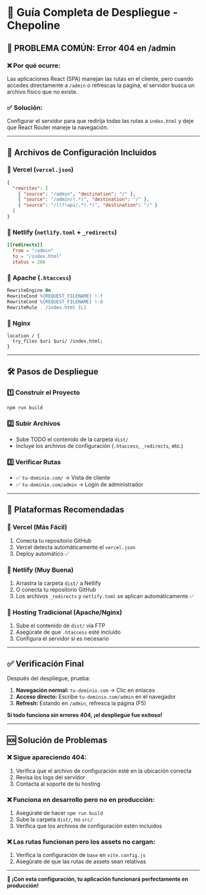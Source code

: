 # 🚀 Guía Completa de Despliegue - Chepoline

## 🚨 PROBLEMA COMÚN: Error 404 en /admin

### ❌ **Por qué ocurre:**
Las aplicaciones React (SPA) manejan las rutas en el cliente, pero cuando accedes directamente a `/admin` o refrescas la página, el servidor busca un archivo físico que no existe.

### ✅ **Solución:**
Configurar el servidor para que redirija todas las rutas a `index.html` y deje que React Router maneje la navegación.

---

## 📁 Archivos de Configuración Incluidos

### 🔹 **Vercel** (`vercel.json`)
```json
{
  "rewrites": [
    { "source": "/admin", "destination": "/" },
    { "source": "/admin/(.*)", "destination": "/" },
    { "source": "/((?!api/.*).*)", "destination": "/" }
  ]
}
```

### 🔹 **Netlify** (`netlify.toml` + `_redirects`)
```toml
[[redirects]]
  from = "/admin"
  to = "/index.html"
  status = 200
```

### 🔹 **Apache** (`.htaccess`)
```apache
RewriteEngine On
RewriteCond %{REQUEST_FILENAME} !-f
RewriteCond %{REQUEST_FILENAME} !-d
RewriteRule . /index.html [L]
```

### 🔹 **Nginx**
```nginx
location / {
  try_files $uri $uri/ /index.html;
}
```

---

## 🛠️ Pasos de Despliegue

### 1️⃣ **Construir el Proyecto**
```bash
npm run build
```

### 2️⃣ **Subir Archivos**
- Sube TODO el contenido de la carpeta `dist/`
- Incluye los archivos de configuración (`.htaccess`, `_redirects`, etc.)

### 3️⃣ **Verificar Rutas**
- ✅ `tu-dominio.com/` → Vista de cliente
- ✅ `tu-dominio.com/admin` → Login de administrador

---

## 🎯 Plataformas Recomendadas

### 🥇 **Vercel** (Más Fácil)
1. Conecta tu repositorio GitHub
2. Vercel detecta automáticamente el `vercel.json`
3. Deploy automático ✅

### 🥈 **Netlify** (Muy Buena)
1. Arrastra la carpeta `dist/` a Netlify
2. O conecta tu repositorio GitHub
3. Los archivos `_redirects` y `netlify.toml` se aplican automáticamente ✅

### 🥉 **Hosting Tradicional** (Apache/Nginx)
1. Sube el contenido de `dist/` vía FTP
2. Asegúrate de que `.htaccess` esté incluido
3. Configura el servidor si es necesario

---

## ✅ Verificación Final

Después del despliegue, prueba:

1. **Navegación normal:** `tu-dominio.com` → Clic en enlaces
2. **Acceso directo:** Escribe `tu-dominio.com/admin` en el navegador
3. **Refresh:** Estando en `/admin`, refresca la página (F5)

**Si todo funciona sin errores 404, ¡el despliegue fue exitoso!**

---

## 🆘 Solución de Problemas

### ❌ **Sigue apareciendo 404:**
1. Verifica que el archivo de configuración esté en la ubicación correcta
2. Revisa los logs del servidor
3. Contacta al soporte de tu hosting

### ❌ **Funciona en desarrollo pero no en producción:**
1. Asegúrate de hacer `npm run build`
2. Sube la carpeta `dist/`, no `src/`
3. Verifica que los archivos de configuración estén incluidos

### ❌ **Las rutas funcionan pero los assets no cargan:**
1. Verifica la configuración de `base` en `vite.config.js`
2. Asegúrate de que las rutas de assets sean relativas

---

**🎉 ¡Con esta configuración, tu aplicación funcionará perfectamente en producción!**